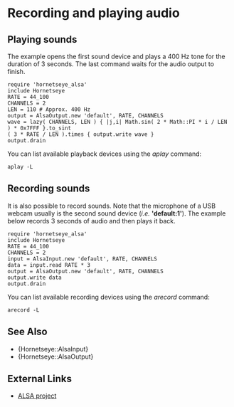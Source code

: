 Recording and playing audio
===========================

Playing sounds
--------------

The example opens the first sound device and plays a 400 Hz tone for the duration of 3 seconds. The last command waits for the audio output to finish.

    require 'hornetseye_alsa'
    include Hornetseye
    RATE = 44_100
    CHANNELS = 2
    LEN = 110 # Approx. 400 Hz
    output = AlsaOutput.new 'default', RATE, CHANNELS
    wave = lazy( CHANNELS, LEN ) { |j,i| Math.sin( 2 * Math::PI * i / LEN ) * 0x7FFF }.to_sint
    ( 3 * RATE / LEN ).times { output.write wave }
    output.drain

You can list available playback devices using the *aplay* command:

    aplay -L

Recording sounds
----------------

It is also possible to record sounds. Note that the microphone of a USB webcam usually is the second sound device (*i.e.* **'default:1'**). The example below records 3 seconds of audio and then plays it back.

    require 'hornetseye_alsa'
    include Hornetseye
    RATE = 44_100
    CHANNELS = 2
    input = AlsaInput.new 'default', RATE, CHANNELS
    data = input.read RATE * 3
    output = AlsaOutput.new 'default', RATE, CHANNELS
    output.write data
    output.drain

You can list available recording devices using the *arecord* command:

    arecord -L

See Also
--------

* {Hornetseye::AlsaInput}
* {Hornetseye::AlsaOutput}

External Links
--------------

* [ALSA project](http://www.alsa-project.org/)

